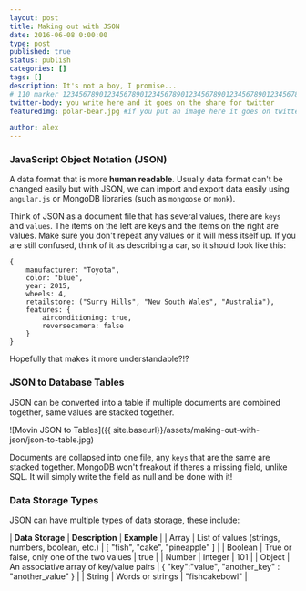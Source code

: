 ```yaml
---
layout: post
title: Making out with JSON
date: 2016-06-08 0:00:00
type: post
published: true
status: publish
categories: []
tags: []
description: It's not a boy, I promise...
# 110 marker 1234567890123456789012345678901234567890123456789012345678901234567890123456789012345678901234567890123456789
twitter-body: you write here and it goes on the share for twitter
featuredimg: polar-bear.jpg #if you put an image here it goes on twitter too

author: alex
---
```


### JavaScript Object Notation (JSON)

A data format that is more **human readable**. Usually data format can't be changed easily but with JSON, we can import and export data easily using `angular.js` or MongoDB libraries (such as `mongoose` or `monk`).

Think of JSON as a document file that has several values, there are `keys` and `values`. The items on the left are keys and the items on the right are values. Make sure you don't repeat any values or it will mess itself up. If you are still confused, think of it as describing a car, so it should look like this:

	{
		manufacturer: "Toyota",
		color: "blue",
		year: 2015,
		wheels: 4,
		retailstore: ("Surry Hills", "New South Wales", "Australia"),
		features: {
			airconditioning: true,
			reversecamera: false
		}
	}

Hopefully that makes it more understandable?!?



### JSON to Database Tables

JSON can be converted into a table if multiple documents are combined together, same values are stacked together.

![Movin JSON to Tables]({{ site.baseurl}}/assets/making-out-with-json/json-to-table.jpg)

Documents are collapsed into one file, any `keys` that are the same are stacked together. MongoDB won't freakout if theres a missing field, unlike SQL. It will simply write the field as null and be done with it!



### Data Storage Types

JSON can have multiple types of data storage, these include:

| **Data Storage** | **Description** | **Example** |
| Array | List of values (strings, numbers, boolean, etc.) | [ "fish", "cake", "pineapple" ] |
| Boolean | True or false, only one of the two values | true |
| Number | Integer | 101 |
| Object | An associative array of key/value pairs | { "key":"value", "another_key" : "another_value" } |
| String | Words or strings | "fishcakebowl" |

